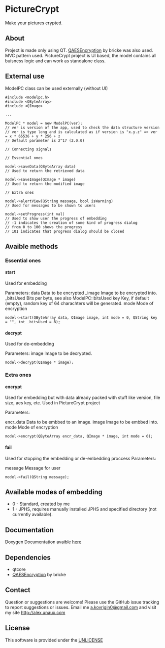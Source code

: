 # PictureCrypt
Make your pictures crypted.


## About
Project is made only using QT.
[QAESEncryption](http://github.com/bricke/Qt-AES) by bricke was also used.
MVC pattern used.
PictureCrypt project is UI based, the model contains all buisness logic and can work as standalone class.

## External use
ModelPC class can be used externally (without UI)
```
#include <modelpc.h>
#include <QByteArray>
#include <QImage>

...

ModelPC * model = new ModelPC(ver);
// ver is version of the app, used to check the data structure version
// ver is type long and is calculated as if version is "x.y.z" => ver = x * 65536 + y * 256 + z
// Default parameter is 2^17 (2.0.0)

// Connecting signals

// Essential ones

model->saveData(QByteArray data)
// Used to return the retrieved data

model->saveImage(QImage * image)
// Used to return the modified image

// Extra ones

model->alertView(QString message, bool isWarning)
// Used for messages to be shown to users

model->setProgress(int val)
// Used to show user the progress of embedding
// -1 indicates the creation of some kind of progress dialog
// from 0 to 100 shows the progress
// 101 indicates that progress dialog should be closed

```

## Avaible methods
### Essential ones
#### start
Used for embedding

Parameters:
data	Data to be encrypted
_image	Image to be encrypted into.
_bitsUsed	Bits per byte, see also ModelPC::bitsUsed
key	Key, if default (empty), random key of 64 charachters will be generated.
mode	Mode of encryption
```
model->start(QByteArray data, QImage image, int mode = 0, QString key = "", int _bitsUsed = 8);
```

#### decrypt
Used for de-embedding

Parameters:
image	Image to be decrypted.

```
model->decrypt(QImage * image);
```
### Extra ones
#### encrypt
Used for embedding but with data already packed with stuff like version, file size, aes key, etc.
Used in PictureCrypt project

Parameters:

encr_data	Data to be embbed to an image.
image	Image to be embbed into.
mode	Mode of encryption

```
model->encrypt(QByteArray encr_data, QImage * image, int mode = 0);
```
#### fail
Used for stopping the embedding or de-embedding proccess
Parameters:

message    Message for user
```
model->fail(QString message);
```

## Available modes of embedding
* 0 - Standard, created by me
* 1 - JPHS, requires manually installed JPHS and specified directory (not currently available).

## Documentation
Doxygen Documentation avaible [here](https://waleko.github.io/doc/picturecrypt)


## Dependencies
* qtcore
* [QAESEncryption](https://github.com/bricke/Qt-AES) by bricke

## Contact
Question or suggestions are welcome!
Please use the GitHub issue tracking to report suggestions or issues.
Email me a.kovrigin0@gmail.com and visit my site http://alex.unaux.com

## License
This software is provided under the [UNLICENSE](http://unlicense.org/)
